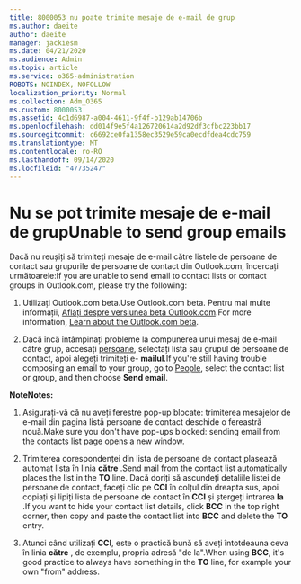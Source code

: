 ```yaml
---
title: 8000053 nu poate trimite mesaje de e-mail de grup
ms.author: daeite
author: daeite
manager: jackiesm
ms.date: 04/21/2020
ms.audience: Admin
ms.topic: article
ms.service: o365-administration
ROBOTS: NOINDEX, NOFOLLOW
localization_priority: Normal
ms.collection: Adm_O365
ms.custom: 8000053
ms.assetid: 4c1d6987-a004-4611-9f4f-b129ab14706b
ms.openlocfilehash: dd014f9e5f4a126720614a2d92df3cfbc223bb17
ms.sourcegitcommit: c6692ce0fa1358ec3529e59ca0ecdfdea4cdc759
ms.translationtype: MT
ms.contentlocale: ro-RO
ms.lasthandoff: 09/14/2020
ms.locfileid: "47735247"
---
```

# <a name="unable-to-send-group-emails"></a><span data-ttu-id="9fb92-102">Nu se pot trimite mesaje de e-mail de grup</span><span class="sxs-lookup"><span data-stu-id="9fb92-102">Unable to send group emails</span></span>

<span data-ttu-id="9fb92-103">Dacă nu reușiți să trimiteți mesaje de e-mail către listele de persoane de contact sau grupurile de persoane de contact din Outlook.com, încercați următoarele:</span><span class="sxs-lookup"><span data-stu-id="9fb92-103">If you are unable to send email to contact lists or contact groups in Outlook.com, please try the following:</span></span>
  
1. <span data-ttu-id="9fb92-104">Utilizați Outlook.com beta.</span><span class="sxs-lookup"><span data-stu-id="9fb92-104">Use Outlook.com beta.</span></span> <span data-ttu-id="9fb92-105">Pentru mai multe informații, [Aflați despre versiunea beta Outlook.com](https://support.office.com/article/e2261c7f-d413-4084-8f22-21282f42d8cf).</span><span class="sxs-lookup"><span data-stu-id="9fb92-105">For more information, [Learn about the Outlook.com beta](https://support.office.com/article/e2261c7f-d413-4084-8f22-21282f42d8cf).</span></span>
    
2. <span data-ttu-id="9fb92-106">Dacă încă întâmpinați probleme la compunerea unui mesaj de e-mail către grup, accesați [persoane](https://outlook.live.com/people/), selectați lista sau grupul de persoane de contact, apoi alegeți trimiteți e- **mailul**.</span><span class="sxs-lookup"><span data-stu-id="9fb92-106">If you're still having trouble composing an email to your group, go to [People](https://outlook.live.com/people/), select the contact list or group, and then choose **Send email**.</span></span>
    
 <span data-ttu-id="9fb92-107">**Note**</span><span class="sxs-lookup"><span data-stu-id="9fb92-107">**Notes:**</span></span>
  
1. <span data-ttu-id="9fb92-108">Asigurați-vă că nu aveți ferestre pop-up blocate: trimiterea mesajelor de e-mail din pagina listă persoane de contact deschide o fereastră nouă.</span><span class="sxs-lookup"><span data-stu-id="9fb92-108">Make sure you don't have pop-ups blocked: sending email from the contacts list page opens a new window.</span></span>
    
2. <span data-ttu-id="9fb92-109">Trimiterea corespondenței din lista de persoane de contact plasează automat lista în linia **către** .</span><span class="sxs-lookup"><span data-stu-id="9fb92-109">Send mail from the contact list automatically places the list in the **TO** line.</span></span> <span data-ttu-id="9fb92-110">Dacă doriți să ascundeți detaliile listei de persoane de contact, faceți clic pe **CCI** în colțul din dreapta sus, apoi copiați și lipiți lista de persoane de contact în **CCI** și ștergeți intrarea **la** .</span><span class="sxs-lookup"><span data-stu-id="9fb92-110">If you want to hide your contact list details, click **BCC** in the top right corner, then copy and paste the contact list into **BCC** and delete the **TO** entry.</span></span> 
    
3. <span data-ttu-id="9fb92-111">Atunci când utilizați **CCI**, este o practică bună să aveți întotdeauna ceva în linia **către** , de exemplu, propria adresă "de la".</span><span class="sxs-lookup"><span data-stu-id="9fb92-111">When using **BCC**, it's good practice to always have something in the **TO** line, for example your own "from" address.</span></span> 
    

